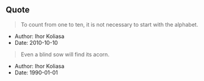 ## Quote

> To count from one to ten, it is not necessary to start with the alphabet.

- Author: Ihor Koliasa
- Date: 2010-10-10


> Even a blind sow will find its acorn.

- Author: Ihor Koliasa
- Date: 1990-01-01
